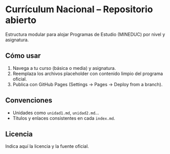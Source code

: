 # Currículum Nacional – Repositorio abierto

Estructura modular para alojar Programas de Estudio (MINEDUC) por nivel y asignatura.

## Cómo usar
1. Navega a tu curso (básica o media) y asignatura.
2. Reemplaza los archivos placeholder con contenido limpio del programa oficial.
3. Publica con GitHub Pages (Settings → Pages → Deploy from a branch).

## Convenciones
- Unidades como `unidad1.md`, `unidad2.md`…
- Títulos y enlaces consistentes en cada `index.md`.

## Licencia
Indica aquí la licencia y la fuente oficial.
